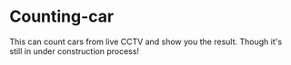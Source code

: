 # Counting-car
This can count cars from live CCTV and show you the result. Though it's still in under construction process!
